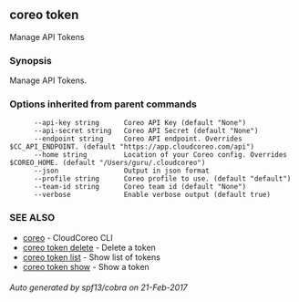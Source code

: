 ## coreo token

Manage API Tokens

### Synopsis


Manage API Tokens.

### Options inherited from parent commands

```
      --api-key string      Coreo API Key (default "None")
      --api-secret string   Coreo API Secret (default "None")
      --endpoint string     Coreo API endpoint. Overrides $CC_API_ENDPOINT. (default "https://app.cloudcoreo.com/api")
      --home string         Location of your Coreo config. Overrides $COREO_HOME. (default "/Users/guru/.cloudcoreo")
      --json                Output in json format
      --profile string      Coreo profile to use. (default "default")
      --team-id string      Coreo team id (default "None")
      --verbose             Enable verbose output (default true)
```

### SEE ALSO
* [coreo](coreo.md)	 - CloudCoreo CLI
* [coreo token delete](coreo_token_delete.md)	 - Delete a token
* [coreo token list](coreo_token_list.md)	 - Show list of tokens
* [coreo token show](coreo_token_show.md)	 - Show a token

###### Auto generated by spf13/cobra on 21-Feb-2017
